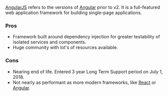 [AngularJS](https://angularjs.org/) refers to the versions of [Angular]() prior to v2.
It is a full-featured web application framework for building single-page applications.

### Pros

- Framework built around dependency injection for greater testability of isolated services and components.
- Huge community with lot's of resources available.

### Cons

- Nearing end of life. Entered 3 year Long Term Support period on July 1, 2018.
- Not nearly as performant as more modern frameworks, like [React]() or [Angular]().
